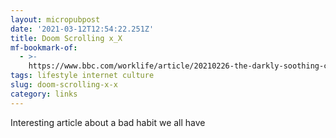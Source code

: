 ```yaml
---
layout: micropubpost
date: '2021-03-12T12:54:22.251Z'
title: Doom Scrolling x_X
mf-bookmark-of:
  - >-
    https://www.bbc.com/worklife/article/20210226-the-darkly-soothing-compulsion-of-doomscrolling
tags: lifestyle internet culture
slug: doom-scrolling-x-x
category: links
---
```

Interesting article about a bad habit we all have
